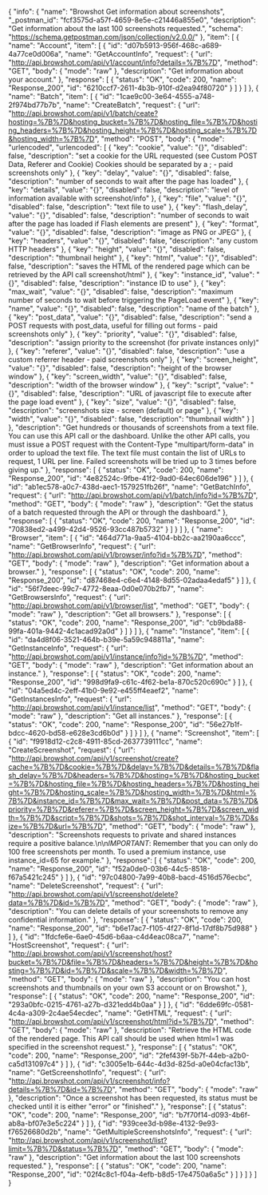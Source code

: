 {
  "info": {
    "name": "Browshot Get information about screenshots",
    "_postman_id": "fcf3575d-a57f-4659-8e5e-c21446a855e0",
    "description": "Get information about the last 100 screenshots requested.",
    "schema": "https://schema.getpostman.com/json/collection/v2.0.0/"
  },
  "item": [
    {
      "name": "Account",
      "item": [
        {
          "id": "d07b5913-956f-468c-a689-4a77ce0d006a",
          "name": "GetAccountInfo",
          "request": {
            "url": "http://api.browshot.com/api/v1/account/info?details=%7B%7D",
            "method": "GET",
            "body": {
              "mode": "raw"
            },
            "description": "Get information about your account."
          },
          "response": [
            {
              "status": "OK",
              "code": 200,
              "name": "Response_200",
              "id": "6210ccf7-2611-4b3b-910f-d2ea94f80720"
            }
          ]
        }
      ]
    },
    {
      "name": "Batch",
      "item": [
        {
          "id": "1cae9c00-3e64-4555-a748-2f974bd77b7b",
          "name": "CreateBatch",
          "request": {
            "url": "http://api.browshot.com/api/v1/batch/ceate?hosting=%7B%7D&hosting_bucket=%7B%7D&hosting_file=%7B%7D&hosting_headers=%7B%7D&hosting_height=%7B%7D&hosting_scale=%7B%7D&hosting_width=%7B%7D",
            "method": "POST",
            "body": {
              "mode": "urlencoded",
              "urlencoded": [
                {
                  "key": "cookie",
                  "value": "{}",
                  "disabled": false,
                  "description": "set a cookie for the URL requested (see Custom POST Data, Referer and Cookie) Cookies should be separated by a ; - paid screenshots only"
                },
                {
                  "key": "delay",
                  "value": "{}",
                  "disabled": false,
                  "description": "number of seconds to wait after the page has loaded"
                },
                {
                  "key": "details",
                  "value": "{}",
                  "disabled": false,
                  "description": "level of information available with screenshot/info"
                },
                {
                  "key": "file",
                  "value": "{}",
                  "disabled": false,
                  "description": "text file to use"
                },
                {
                  "key": "flash_delay",
                  "value": "{}",
                  "disabled": false,
                  "description": "number of seconds to wait after the page has loaded if Flash elements are present"
                },
                {
                  "key": "format",
                  "value": "{}",
                  "disabled": false,
                  "description": "image as PNG or JPEG"
                },
                {
                  "key": "headers",
                  "value": "{}",
                  "disabled": false,
                  "description": "any custom HTTP headers"
                },
                {
                  "key": "height",
                  "value": "{}",
                  "disabled": false,
                  "description": "thumbnail height"
                },
                {
                  "key": "html",
                  "value": "{}",
                  "disabled": false,
                  "description": "saves the HTML of the rendered page which can be retrieved by the API call screenshot/html"
                },
                {
                  "key": "instance_id",
                  "value": "{}",
                  "disabled": false,
                  "description": "instance ID to use"
                },
                {
                  "key": "max_wait",
                  "value": "{}",
                  "disabled": false,
                  "description": "maximum number of seconds to wait before triggering the PageLoad event"
                },
                {
                  "key": "name",
                  "value": "{}",
                  "disabled": false,
                  "description": "name of the batch"
                },
                {
                  "key": "post_data",
                  "value": "{}",
                  "disabled": false,
                  "description": "send a POST requests with post_data, useful for filling out forms - paid screenshots only"
                },
                {
                  "key": "priority",
                  "value": "{}",
                  "disabled": false,
                  "description": "assign priority to the screenshot (for private instances only)"
                },
                {
                  "key": "referer",
                  "value": "{}",
                  "disabled": false,
                  "description": "use a custom referrer header - paid screenshots only"
                },
                {
                  "key": "screen_height",
                  "value": "{}",
                  "disabled": false,
                  "description": "height of the browser window"
                },
                {
                  "key": "screen_width",
                  "value": "{}",
                  "disabled": false,
                  "description": "width of the browser window"
                },
                {
                  "key": "script",
                  "value": "{}",
                  "disabled": false,
                  "description": "URL of javascript file to execute after the page load event"
                },
                {
                  "key": "size",
                  "value": "{}",
                  "disabled": false,
                  "description": "screenshots size - screen (default) or page"
                },
                {
                  "key": "width",
                  "value": "{}",
                  "disabled": false,
                  "description": "thumbnail width"
                }
              ]
            },
            "description": "Get hundreds or thousands of screenshots from a text file. You can use this API call or the dashboard. Unlike the other API calls, you must issue a POST request with the Content-Type \"multipart/form-data\" in order to upload the text file. The text file must contain the list of URLs to request, 1 URL per line. Failed screenshots will be tried up to 3 times before giving up."
          },
          "response": [
            {
              "status": "OK",
              "code": 200,
              "name": "Response_200",
              "id": "4e82524c-9fbe-41f2-9ad0-64ec606de196"
            }
          ]
        },
        {
          "id": "ab1ec578-a0c7-438d-aec1-1579251fb26f",
          "name": "GetBatchInfo",
          "request": {
            "url": "http://api.browshot.com/api/v1/batch/info?id=%7B%7D",
            "method": "GET",
            "body": {
              "mode": "raw"
            },
            "description": "Get the status of a batch requested through the API or through the dashboard."
          },
          "response": [
            {
              "status": "OK",
              "code": 200,
              "name": "Response_200",
              "id": "70838ed2-a499-42d4-9526-93cc487b5732"
            }
          ]
        }
      ]
    },
    {
      "name": "Browser",
      "item": [
        {
          "id": "464d771a-9aa5-4104-bb2c-aa2190aa6ccc",
          "name": "GetBrowserInfo",
          "request": {
            "url": "http://api.browshot.com/api/v1/browser/info?id=%7B%7D",
            "method": "GET",
            "body": {
              "mode": "raw"
            },
            "description": "Get information about a browser."
          },
          "response": [
            {
              "status": "OK",
              "code": 200,
              "name": "Response_200",
              "id": "d87468e4-c6e4-4148-8d55-02adaa4edaf5"
            }
          ]
        },
        {
          "id": "56f7deec-99c7-4772-8eaa-0d0e070b2fb7",
          "name": "GetBrowsersInfo",
          "request": {
            "url": "http://api.browshot.com/api/v1/browser/list",
            "method": "GET",
            "body": {
              "mode": "raw"
            },
            "description": "Get all browsers."
          },
          "response": [
            {
              "status": "OK",
              "code": 200,
              "name": "Response_200",
              "id": "cb9bda88-99fa-401a-9442-4c1acad92a0d"
            }
          ]
        }
      ]
    },
    {
      "name": "Instance",
      "item": [
        {
          "id": "da4d8f06-3521-464b-b39e-5a59c948811a",
          "name": "GetInstanceInfo",
          "request": {
            "url": "http://api.browshot.com/api/v1/instance/info?id=%7B%7D",
            "method": "GET",
            "body": {
              "mode": "raw"
            },
            "description": "Get information about an instance."
          },
          "response": [
            {
              "status": "OK",
              "code": 200,
              "name": "Response_200",
              "id": "998d9fa9-c61c-4f62-be1a-870c520c690c"
            }
          ]
        },
        {
          "id": "04a5ed4c-2eff-41b0-9e92-e455ff4eaef2",
          "name": "GetInstancesInfo",
          "request": {
            "url": "http://api.browshot.com/api/v1/instance/list",
            "method": "GET",
            "body": {
              "mode": "raw"
            },
            "description": "Get all instances."
          },
          "response": [
            {
              "status": "OK",
              "code": 200,
              "name": "Response_200",
              "id": "56e27b1f-bdcc-4620-bd58-e628e3cd6b0d"
            }
          ]
        }
      ]
    },
    {
      "name": "Screenshot",
      "item": [
        {
          "id": "f9918d12-c2c8-4911-85cd-2637739111cc",
          "name": "CreateScreenshot",
          "request": {
            "url": "http://api.browshot.com/api/v1/screenshot/create?cache=%7B%7D&cookie=%7B%7D&delay=%7B%7D&details=%7B%7D&flash_delay=%7B%7D&headers=%7B%7D&hosting=%7B%7D&hosting_bucket=%7B%7D&hosting_file=%7B%7D&hosting_headers=%7B%7D&hosting_height=%7B%7D&hosting_scale=%7B%7D&hosting_width=%7B%7D&html=%7B%7D&instance_id=%7B%7D&max_wait=%7B%7D&post_data=%7B%7D&priority=%7B%7D&referer=%7B%7D&screen_height=%7B%7D&screen_width=%7B%7D&script=%7B%7D&shots=%7B%7D&shot_interval=%7B%7D&size=%7B%7D&url=%7B%7D",
            "method": "GET",
            "body": {
              "mode": "raw"
            },
            "description": "Screenshots requests to private and shared instances require a positive balance.\n\n*IMPORTANT*: Remember that you can only do 100 free screenshots per month. To used a premium instance, use instance_id=65 for example."
          },
          "response": [
            {
              "status": "OK",
              "code": 200,
              "name": "Response_200",
              "id": "f52a0de0-03b6-44c5-8518-f67a5421c245"
            }
          ]
        },
        {
          "id": "97c04800-7a99-40b8-bacd-4516d576ecbc",
          "name": "DeleteScreenshot",
          "request": {
            "url": "http://api.browshot.com/api/v1/screenshot/delete?data=%7B%7D&id=%7B%7D",
            "method": "GET",
            "body": {
              "mode": "raw"
            },
            "description": "You can delete details of your screenshots to remove any confidential information."
          },
          "response": [
            {
              "status": "OK",
              "code": 200,
              "name": "Response_200",
              "id": "b6e17ac7-f105-4f27-8f1d-17df8b75d988"
            }
          ]
        },
        {
          "id": "1fdcfe6e-6ae0-45d6-b6aa-c4d4eac08ca7",
          "name": "HostScreenshot",
          "request": {
            "url": "http://api.browshot.com/api/v1/screenshot/host?bucket=%7B%7D&file=%7B%7D&headers=%7B%7D&height=%7B%7D&hosting=%7B%7D&id=%7B%7D&scale=%7B%7D&width=%7B%7D",
            "method": "GET",
            "body": {
              "mode": "raw"
            },
            "description": "You can host screenshots and thumbnails on your own S3 account or on Browshot."
          },
          "response": [
            {
              "status": "OK",
              "code": 200,
              "name": "Response_200",
              "id": "293a0bfc-0215-4761-a27b-d321edd4b0aa"
            }
          ]
        },
        {
          "id": "6dde69fc-0581-4c4a-a309-2c4ae54ecdec",
          "name": "GetHTML",
          "request": {
            "url": "http://api.browshot.com/api/v1/screenshot/html?id=%7B%7D",
            "method": "GET",
            "body": {
              "mode": "raw"
            },
            "description": "Retrieve the HTML code of the rendered page. This API call should be used when html=1 was specified in the screenshot request."
          },
          "response": [
            {
              "status": "OK",
              "code": 200,
              "name": "Response_200",
              "id": "2fef439f-5b7f-44eb-a2b0-ca5d131097c4"
            }
          ]
        },
        {
          "id": "c3005e1b-644c-4d3d-825d-a0e04cfac13b",
          "name": "GetScreenshotInfo",
          "request": {
            "url": "http://api.browshot.com/api/v1/screenshot/info?details=%7B%7D&id=%7B%7D",
            "method": "GET",
            "body": {
              "mode": "raw"
            },
            "description": "Once a screenshot has been requested, its status must be checked until it is either \"error\" or \"finished\"."
          },
          "response": [
            {
              "status": "OK",
              "code": 200,
              "name": "Response_200",
              "id": "b7f70f14-d093-4b6f-ab8a-bf07e3e5c224"
            }
          ]
        },
        {
          "id": "939cee3d-b98e-4132-9e93-f76526680d2b",
          "name": "GetMultipleScreenshotsInfo",
          "request": {
            "url": "http://api.browshot.com/api/v1/screenshot/list?limit=%7B%7D&status=%7B%7D",
            "method": "GET",
            "body": {
              "mode": "raw"
            },
            "description": "Get information about the last 100 screenshots requested."
          },
          "response": [
            {
              "status": "OK",
              "code": 200,
              "name": "Response_200",
              "id": "02f4c8c1-f04a-4efb-b8d5-17e4750a6a5c"
            }
          ]
        }
      ]
    }
  ]
}